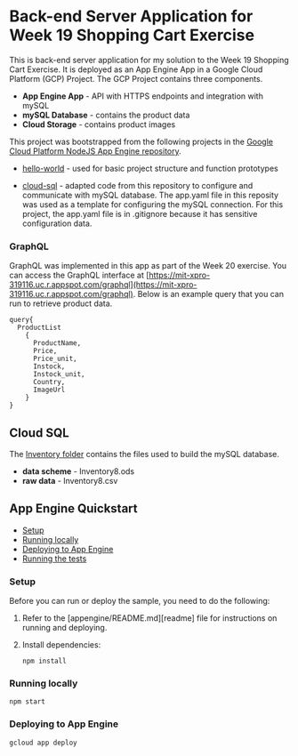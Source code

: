 # Back-end Server Application for Week 19 Shopping Cart Exercise
This is back-end server application for my solution to the Week 19 Shopping Cart Exercise. 
It is deployed as an App Engine App in a Google Cloud Platform (GCP) Project. 
The GCP Project contains three components.
* **App Engine App** - API with HTTPS endpoints and integration with mySQL
* **mySQL Database** - contains the product data
* **Cloud Storage** - contains product images 

This project was bootstrapped from the following projects in the [Google Cloud Platform NodeJS App Engine repository](https://github.com/GoogleCloudPlatform/nodejs-docs-samples/tree/master/appengine).

* [hello-world](https://github.com/GoogleCloudPlatform/nodejs-docs-samples/tree/master/appengine/hello-world/standard) - used for basic project structure and function prototypes

* [cloud-sql](https://github.com/GoogleCloudPlatform/nodejs-docs-samples/tree/master/cloud-sql/mysql/mysql) - adapted code from this repository to configure and communicate with mySQL database. The app.yaml file in this reposity was used as a template for configuring the mySQL connection. For this project, the app.yaml file is in .gitignore because it has sensitive configuration data.

### GraphQL
GraphQL was implemented in this app as part of the Week 20 exercise. You can access the GraphQL interface at [https://mit-xpro-319116.uc.r.appspot.com/graphql](https://mit-xpro-319116.uc.r.appspot.com/graphql). Below is an example query that you can run to retrieve product data. 
```
query{
  ProductList
  	{
      ProductName,
      Price,
      Price_unit,
      Instock,
      Instock_unit,
      Country,
      ImageUrl
    }
}
```
## Cloud SQL
The [Inventory folder](https://github.com/benjamingro/mit-xpro-shopping-cart-backend/tree/main/Inventory) contains the files used to build the mySQL database. 
* **data scheme** - Inventory8.ods
* **raw data** - Inventory8.csv 



## App Engine Quickstart 

* [Setup](#setup)
* [Running locally](#running-locally)
* [Deploying to App Engine](#deploying-to-app-engine)
* [Running the tests](#running-the-tests)

### Setup

Before you can run or deploy the sample, you need to do the following:

1.  Refer to the [appengine/README.md][readme] file for instructions on
    running and deploying.
1.  Install dependencies:

        npm install

### Running locally

    npm start

### Deploying to App Engine

    gcloud app deploy

